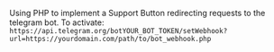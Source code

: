 Using PHP to implement a Support Button redirecting requests to the telegram bot. 
To activate: ```https://api.telegram.org/botYOUR_BOT_TOKEN/setWebhook?url=https://yourdomain.com/path/to/bot_webhook.php```
